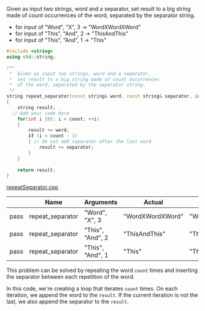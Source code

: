 Given as input two strings, word and a separator, set result to a big string made of count occurrences of the word, separated by the separator string.

* for input of "Word", "X", 3 → "WordXWordXWord"
* for input of "This", "And", 2 → "ThisAndThis"
* for input of "This", "And", 1 → "This"

```cpp
#include <string>
using std::string;

/**
 *  Given as input two strings, word and a separator, 
 *  set result to a big string made of count occurrences 
 *  of the word, separated by the separator string. 
 */
string repeat_separator(const string& word, const string& separator, int count)
{
    string result;
  // Add your code here
    for(int i {0}; i < count; ++i)
    {
        result += word;
        if (i < count - 1)
        { // do not add separator after the last word
            result += separator;
        }
    }
   
    return result;
}
```

[repeatSeparator.cpp](https://codecheck.io/files/230209225988ltfgyodjxlsyb5mjhf5l0rl)

| |Name|Arguments|Actual|Expected|
|---|---|---|---|---|
|pass|repeat_separator|"Word", "X", 3|"WordXWordXWord"|"WordXWordXWord"|
|pass|repeat_separator|"This", "And", 2|"ThisAndThis"|"ThisAndThis"|
|pass|repeat_separator|"This", "And", 1|"This"|"This"|

This problem can be solved by repeating the word `count` times and inserting the separator between each repetition of the word.

In this code, we're creating a loop that iterates `count` times. On each iteration, we append the word to the `result`. If the current iteration is not the last, we also append the separator to the `result`.